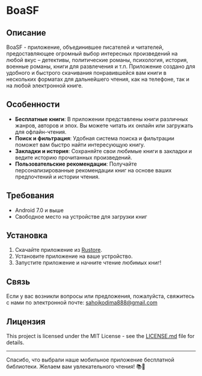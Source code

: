 # BoaSF

## Описание
BoaSF - приложение, объединившее писателей и читателей, предоставляющее огромный выбор интересных произведений на любой вкус – детективы, политические романы, психология, история, военные романы, книги для развлечения и т.п.
Приложение создано для удобного и быстрого скачивания понравившейся вам книги в нескольких форматах для дальнейшего чтения, как на телефоне, так и на любой электронной книге.

## Особенности
- **Бесплатные книги**: В приложении представлены книги различных жанров, авторов и эпох. Вы можете читать их онлайн или загружать для офлайн-чтения.
- **Поиск и фильтрация**: Удобная система поиска и фильтрации поможет вам быстро найти интересующую книгу.
- **Закладки и история**: Сохраняйте свои любимые книги в закладки и ведите историю прочитанных произведений.
- **Пользовательские рекомендации**: Получайте персонализированные рекомендации книг на основе ваших предпочтений и истории чтения.

## Требования
- Android 7.0 и выше
- Свободное место на устройстве для загрузки книг

## Установка
1. Скачайте приложение из [Rustore](https://apps.rustore.ru/app/com.example.boasf).
2. Установите приложение на ваше устройство.
3. Запустите приложение и начните чтение любимых книг!

## Связь
Если у вас возникли вопросы или предложения, пожалуйста, свяжитесь с нами по электронной почте: sahojkodima888@gmail.com

## Лицензия
This project is licensed under the MIT License - see the [LICENSE.md](LICENSE.md) file for details.

---

Спасибо, что выбрали наше мобильное приложение бесплатной библиотеки. Желаем вам увлекательного чтения! 📚📱
